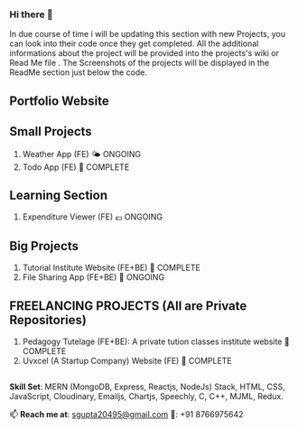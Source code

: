 ### Hi there 👋

In due course of time i will be updating this section with new Projects, you can look into their code once they get completed. All the additional informations about the project will be provided into the projects's wiki or Read Me file . The Screenshots of the projects will be displayed in the ReadMe section just below the code.

## Portfolio Website

## Small Projects
1. Weather App (FE) :sun_behind_small_cloud: ONGOING
2. Todo App (FE)                                  :crescent_moon: COMPLETE 

## Learning Section
1. Expenditure Viewer (FE) 💷 ONGOING

## Big Projects
1. Tutorial Institute Website (FE+BE)           	:hedgehog: COMPLETE
2. File Sharing App (FE+BE) :open_file_folder: ONGOING

## FREELANCING PROJECTS (All are Private Repositories)
1. Pedagogy Tutelage (FE+BE): A private tution classes institute website 🏫 COMPLETE
2. Uvxcel (A Startup Company) Website (FE) 🏢 COMPLETE


##
**Skill Set**: MERN (MongoDB, Express, Reactjs, NodeJs) Stack, HTML, CSS, JavaScript, Cloudinary, Emailjs, Chartjs, Speechly, C, C++, MJML, Redux.

📫 **Reach me at**: sgupta20495@gmail.com 
📱: +91 8766975642

<!--
**Shah-Saurabh-Gupta/Shah-Saurabh-Gupta** is a ✨ _special_ ✨ repository because its `README.md` (this file) appears on your GitHub profile.

Here are some ideas to get you started:

- 🔭 I’m currently working on ...
- 🌱 I’m currently learning ...
- 👯 I’m looking to collaborate on ...
- 🤔 I’m looking for help with ...
- 💬 Ask me about ...
- 📫 How to reach me: ...
- 😄 Pronouns: ...
- ⚡ Fun fact: ...
-->
